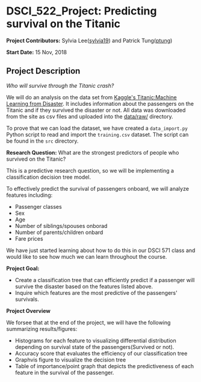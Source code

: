 # DSCI_522_Project: Predicting survival on the Titanic

**Project Contributors:** Sylvia Lee([sylvia19](https://github.ubc.ca/MDS-2018-19/DSCI_522_proposal_sylvia19/blob/master/README.md)) and Patrick Tung([ptung](https://github.ubc.ca/mds-2018-19/DSCI_522_proposal_ptung))

**Start Date:** 15 Nov, 2018

## Project Description

*Who will survive through the Titanic crash?*

We will do an analysis on the data set from [Kaggle's Titanic:Machine Learning from Disaster](https://www.kaggle.com/c/titanic). It includes information about the passengers on the Titanic and if they survived the disaster or not. All data was downloaded from the site as csv files and uploaded into the [data/raw/](https://github.com/UBC-MDS/sylvia_patrick_Titanic_Survival_ML/tree/master/data/raw) directory. 

To prove that we can load the dataset, we have created a `data_import.py` Python script to read and import the `training.csv` dataset. The script can be found in the `src` directory.

**Research Question:** What are the strongest predictors of people who survived on the Titanic?

This is a predictive research question, so we will be implementing a classification decision tree model. 

To effectively predict the survival of passengers onboard, we will analyze features including:
- Passenger classes
- Sex
- Age
- Number of siblings/spouses onborad
- Number of parents/children onbard
- Fare prices

We have just started learning about how to do this in our DSCI 571 class and would like to see how much we can learn throughout the course. 

**Project Goal:**

- Create a classification tree that can efficiently predict if a passenger will survive the disaster based on the features listed above.
- Inquire which features are the most predictive of the passengers' survivals. 

**Project Overview**

We forsee that at the end of the project, we will have the following summarizing results/figures:

- Histograms for each feature to visualizing differential distribution depending on survival state of the passengers(Survived or not). 
- Accuracy score that evaluates the efficiency of our classification tree 
- Graphvis figure to visualize the decision tree 
- Table of importance/point graph that depicts the predictiveness of each feature in the survival of the passenger. 

